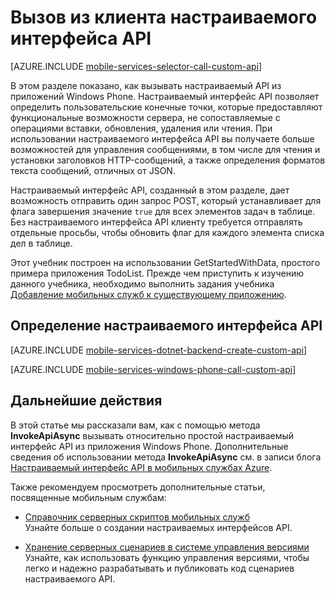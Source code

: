 <properties 
	pageTitle="Вызов пользовательского API-интерфейса из приложения Windows Phone — мобильные службы" 
	description="Узнайте, как определить настраиваемый API и вызывать его из приложения Windows Phone, которое использует мобильные службы Azure." 
	services="mobile-services" 
	documentationCenter="windows" 
	authors="ggailey777" 
	manager="dwrede" 
	editor=""/>

<tags 
	ms.service="mobile-services" 
	ms.workload="mobile" 
	ms.tgt_pltfrm="mobile-windows-phone" 
	ms.devlang="dotnet" 
	ms.topic="article" 
	ms.date="06/04/2015" 
	ms.author="glenga"/>

# Вызов из клиента настраиваемого интерфейса API

[AZURE.INCLUDE [mobile-services-selector-call-custom-api](../../includes/mobile-services-selector-call-custom-api.md)]

В этом разделе показано, как вызывать настраиваемый API из приложений Windows Phone. Настраиваемый интерфейс API позволяет определить пользовательские конечные точки, которые предоставляют функциональные возможности сервера, не сопоставляемые с операциями вставки, обновления, удаления или чтения. При использовании настраиваемого интерфейса API вы получаете больше возможностей для управления сообщениями, в том числе для чтения и установки заголовков HTTP-сообщений, а также определения форматов текста сообщений, отличных от JSON.

Настраиваемый интерфейс API, созданный в этом разделе, дает возможность отправить один запрос POST, который устанавливает для флага завершения значение `true` для всех элементов задач в таблице. Без настраиваемого интерфейса API клиенту требуется отправлять отдельные просьбы, чтобы обновить флаг для каждого элемента списка дел в таблице.

Этот учебник построен на использовании GetStartedWithData, простого примера приложения TodoList. Прежде чем приступить к изучению данного учебника, необходимо выполнить задания учебника [Добавление мобильных служб к существующему приложению](mobile-services-dotnet-backend-windows-phone-get-started-data.md).

## <a name="define-custom-api"></a>Определение настраиваемого интерфейса API

[AZURE.INCLUDE [mobile-services-dotnet-backend-create-custom-api](../../includes/mobile-services-dotnet-backend-create-custom-api.md)]

[AZURE.INCLUDE [mobile-services-windows-phone-call-custom-api](../../includes/mobile-services-windows-phone-call-custom-api.md)]


## Дальнейшие действия

В этой статье мы рассказали вам, как с помощью метода **InvokeApiAsync** вызывать относительно простой настраиваемый интерфейс API из приложения Windows Phone. Дополнительные сведения об использовании метода **InvokeApiAsync** см. в записи блога [Настраиваемый интерфейс API в мобильных службах Azure](http://blogs.msdn.com/b/carlosfigueira/archive/2013/06/19/custom-api-in-azure-mobile-services-client-sdks.aspx).

Также рекомендуем просмотреть дополнительные статьи, посвященные мобильным службам:

* [Справочник серверных скриптов мобильных служб] <br/>Узнайте больше о создании настраиваемых интерфейсов API.

* [Хранение серверных сценариев в системе управления версиями] <br/>Узнайте, как использовать функцию управления версиями, чтобы легко и надежно разрабатывать и публиковать код сценариев настраиваемого API.

<!-- Anchors. -->
[Define the custom API]: #define-custom-api
[Update the app to call the custom API]: #update-app
[Test the app]: #test-app
[Next Steps]: #next-steps

<!-- Images. -->

<!-- URLs. -->
[Справочник серверных скриптов мобильных служб]: http://go.microsoft.com/fwlink/?LinkId=262293
[Хранение серверных сценариев в системе управления версиями]: mobile-services-store-scripts-source-control.md
 

<!---HONumber=August15_HO6-->